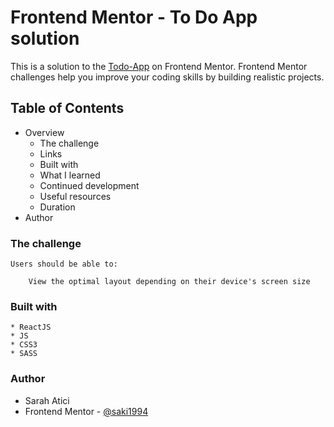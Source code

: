 # Frontend Mentor - To Do App solution

This is a solution to the [Todo-App](https://www.frontendmentor.io/challenges/todo-app-Su1_KokOW) on Frontend Mentor. Frontend Mentor challenges help you improve your coding skills by building realistic projects.


## Table of Contents 

* Overview
    * The challenge
    * Links
    * Built with
    * What I learned
    * Continued development
    * Useful resources
    * Duration
* Author
 
 ### The challenge
    Users should be able to:

        View the optimal layout depending on their device's screen size

### Built with
    * ReactJS
    * JS
    * CSS3
    * SASS


### Author
* Sarah Atici
* Frontend Mentor - [@saki1994](https://www.frontendmentor.io/profile/saki1994)